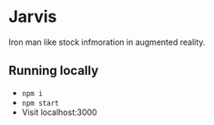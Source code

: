Jarvis
=============
Iron man like stock infmoration in augmented reality.

## Running locally

- `npm i`
- `npm start`
- Visit localhost:3000
